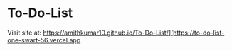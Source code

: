# To-Do-List
Visit site at: https://amithkumar10.github.io/To-Do-List/](https://to-do-list-one-swart-56.vercel.app
